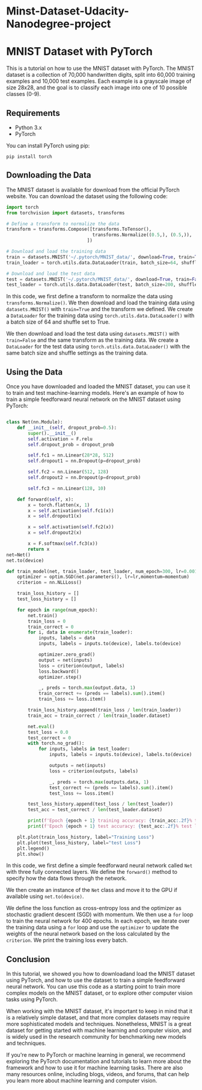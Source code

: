 # Minst-Dataset-Udacity-Nanodegree-project
# MNIST Dataset with PyTorch

This is a tutorial on how to use the MNIST dataset with PyTorch. The MNIST dataset is a collection of 70,000 handwritten digits, split into 60,000 training examples and 10,000 test examples. Each example is a grayscale image of size 28x28, and the goal is to classify each image into one of 10 possible classes (0-9).

## Requirements

- Python 3.x
- PyTorch

You can install PyTorch using pip:

```
pip install torch
```

## Downloading the Data

The MNIST dataset is available for download from the official PyTorch website. You can download the dataset using the following code:

```python
import torch
from torchvision import datasets, transforms

# Define a transform to normalize the data
transform = transforms.Compose([transforms.ToTensor(),
                                transforms.Normalize((0.5,), (0.5,)),
                              ])

# Download and load the training data
train = datasets.MNIST('~/.pytorch/MNIST_data/', download=True, train=True, transform=transform)
train_loader = torch.utils.data.DataLoader(train, batch_size=64, shuffle=True)

# Download and load the test data
test = datasets.MNIST('~/.pytorch/MNIST_data/', download=True, train=False, transform=transform)
test_loader = torch.utils.data.DataLoader(test, batch_size=200, shuffle=True)
```

In this code, we first define a transform to normalize the data using `transforms.Normalize()`. We then download and load the training data using `datasets.MNIST()` with `train=True` and the transform we defined. We create a `DataLoader` for the training data using `torch.utils.data.DataLoader()` with a batch size of 64 and shuffle set to True.

We then download and load the test data using `datasets.MNIST()` with `train=False` and the same transform as the training data. We create a `DataLoader` for the test data using `torch.utils.data.DataLoader()` with the same batch size and shuffle settings as the training data.

## Using the Data

Once you have downloaded and loaded the MNIST dataset, you can use it to train and test machine-learning models. Here's an example of how to train a simple feedforward neural network on the MNIST dataset using PyTorch:

```python

class Net(nn.Module):
    def __init__(self, dropout_prob=0.5):
        super().__init__()
        self.activation = F.relu
        self.dropout_prob = dropout_prob

        self.fc1 = nn.Linear(28*28, 512)
        self.dropout1 = nn.Dropout(p=dropout_prob)

        self.fc2 = nn.Linear(512, 128)
        self.dropout2 = nn.Dropout(p=dropout_prob)

        self.fc3 = nn.Linear(128, 10)

    def forward(self, x):
        x = torch.flatten(x, 1)
        x = self.activation(self.fc1(x))
        x = self.dropout1(x)

        x = self.activation(self.fc2(x))
        x = self.dropout2(x)

        x = F.softmax(self.fc3(x))
        return x
net=Net()    
net.to(device)

def train_model(net, train_loader, test_loader, num_epoch=300, lr=0.001, momentum=0.5):
    optimizer = optim.SGD(net.parameters(), lr=lr,momentum=momentum)
    criterion = nn.NLLLoss()

    train_loss_history = []
    test_loss_history = []

    for epoch in range(num_epoch):
        net.train()
        train_loss = 0
        train_correct = 0
        for i, data in enumerate(train_loader):
            inputs, labels = data
            inputs, labels = inputs.to(device), labels.to(device)

            optimizer.zero_grad()
            output = net(inputs)
            loss = criterion(output, labels)
            loss.backward()
            optimizer.step()

            _, preds = torch.max(output.data, 1)
            train_correct += (preds == labels).sum().item()
            train_loss += loss.item()

        train_loss_history.append(train_loss / len(train_loader))
        train_acc = train_correct / len(train_loader.dataset)

        net.eval()
        test_loss = 0.0
        test_correct = 0
        with torch.no_grad():
            for inputs, labels in test_loader:
                inputs, labels = inputs.to(device), labels.to(device)

                outputs = net(inputs)
                loss = criterion(outputs, labels)

                _, preds = torch.max(outputs.data, 1)
                test_correct += (preds == labels).sum().item()
                test_loss += loss.item()

        test_loss_history.append(test_loss / len(test_loader))
        test_acc = test_correct / len(test_loader.dataset)

        print(f'Epoch {epoch + 1} training accuracy: {train_acc:.2f}% training loss: {train_loss / len(train_loader):.5f}')
        print(f'Epoch {epoch + 1} test accuracy: {test_acc:.2f}% test loss: {test_loss / len(test_loader):.5f}')

    plt.plot(train_loss_history, label="Training Loss")
    plt.plot(test_loss_history, label="test Loss")
    plt.legend()
    plt.show()
```

In this code, we first define a simple feedforward neural network called `Net` with three fully connected layers. We define the `forward()` method to specify how the data flows through the network.

We then create an instance of the `Net` class and move it to the GPU if available using `net.to(device)`.

We define the loss function as cross-entropy loss and the optimizer as stochastic gradient descent (SGD) with momentum. We then use a `for` loop to train the neural network for 400 epochs. In each epoch, we iterate over the training data using a `for` loop and use the `optimizer` to update the weights of the neural network based on the loss calculated by the `criterion`. We print the training loss every batch.

## Conclusion

In this tutorial, we showed you how to downloadand load the MNIST dataset using PyTorch, and how to use the dataset to train a simple feedforward neural network. You can use this code as a starting point to train more complex models on the MNIST dataset, or to explore other computer vision tasks using PyTorch.

When working with the MNIST dataset, it's important to keep in mind that it is a relatively simple dataset, and that more complex datasets may require more sophisticated models and techniques. Nonetheless, MNIST is a great dataset for getting started with machine learning and computer vision, and is widely used in the research community for benchmarking new models and techniques.

If you're new to PyTorch or machine learning in general, we recommend exploring the PyTorch documentation and tutorials to learn more about the framework and how to use it for machine learning tasks. There are also many resources online, including blogs, videos, and forums, that can help you learn more about machine learning and computer vision.
